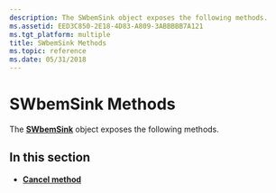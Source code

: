 ```yaml
---
description: The SWbemSink object exposes the following methods.
ms.assetid: EED3C850-2E18-4D83-A809-3ABBBBB7A121
ms.tgt_platform: multiple
title: SWbemSink Methods
ms.topic: reference
ms.date: 05/31/2018
---
```


# SWbemSink Methods

The [**SWbemSink**](swbemsink.md) object exposes the following methods.

## In this section

-   [**Cancel method**](swbemsink-cancel.md)

 

 



